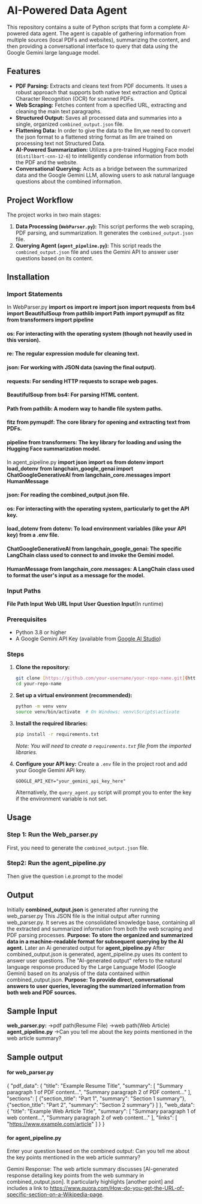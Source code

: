 # AI-Powered Data Agent

This repository contains a suite of Python scripts that form a complete AI-powered data agent. The agent is capable of gathering information from multiple sources (local PDFs and websites), summarizing the content, and then providing a conversational interface to query that data using the Google Gemini large language model.

## Features

- **PDF Parsing:** Extracts and cleans text from PDF documents. It uses a robust approach that supports both native text extraction and Optical Character Recognition (OCR) for scanned PDFs.
- **Web Scraping:** Fetches content from a specified URL, extracting and cleaning the main text paragraphs.
- **Structured Output:** Saves all processed data and summaries into a single, organized `combined_output.json` file.
- **Flattening Data:** In order to give the data to the llm,we need to convert the json format to a flattened string format as llm are trained on processing text not Structured Data.
- **AI-Powered Summarization:** Utilizes a pre-trained Hugging Face model (`distilbart-cnn-12-6`) to intelligently condense information from both the PDF and the website.
- **Conversational Querying:** Acts as a bridge between the summarized data and the Google Gemini LLM, allowing users to ask natural language questions about the combined information.


## Project Workflow

The project works in two main stages:

1.  **Data Processing (`WebParser.py`):** This script performs the web scraping, PDF parsing, and summarization. It generates the `combined_output.json` file.
2.  **Querying Agent (`agent_pipeline.py`):** This script reads the `combined_output.json` file and uses the Gemini API to answer user questions based on its content.

## Installation
### Import Statements
In WebParser.py
**import os**
**import re**
**import json**
**import requests**
**from bs4 import BeautifulSoup**
**from pathlib import Path**
**import pymupdf as fitz**
**from transformers import pipeline**

#### os: For interacting with the operating system (though not heavily used in this version).
#### re: The regular expression module for cleaning text.
#### json: For working with JSON data (saving the final output).
#### requests: For sending HTTP requests to scrape web pages.
#### BeautifulSoup from bs4: For parsing HTML content.
#### Path from pathlib: A modern way to handle file system paths.
#### fitz from pymupdf: The core library for opening and extracting text from PDFs.
#### pipeline from transformers: The key library for loading and using the Hugging Face summarization model. 

In agent_pipeline.py
**import json**
**import os**
**from dotenv import load_dotenv**
**from langchain_google_genai import ChatGoogleGenerativeAI**
**from langchain_core.messages import HumanMessage**

#### json: For reading the combined_output.json file.
#### os: For interacting with the operating system, particularly to get the API key.
#### load_dotenv from dotenv: To load environment variables (like your API key) from a .env file.
#### ChatGoogleGenerativeAI from langchain_google_genai: The specific LangChain class used to connect to and invoke the Gemini model.
#### HumanMessage from langchain_core.messages: A LangChain class used to format the user's input as a message for the model.

### Input Paths
**File Path Input**
**Web URL Input**
**User Question Input**(In runtime)


### Prerequisites

* Python 3.8 or higher
* A Google Gemini API Key (available from [Google AI Studio](https://aistudio.google.com/))

### Steps

1.  **Clone the repository:**
    ```sh
    git clone [https://github.com/your-username/your-repo-name.git](https://github.com/your-username/your-repo-name.git)
    cd your-repo-name
    ```

2.  **Set up a virtual environment (recommended):**
    ```sh
    python -m venv venv
    source venv/bin/activate  # On Windows: venv\Scripts\activate
    ```

3.  **Install the required libraries:**
    ```sh
    pip install -r requirements.txt
    ```
    _Note: You will need to create a `requirements.txt` file from the imported libraries._

4.  **Configure your API key:**
    Create a `.env` file in the project root and add your Google Gemini API key.
    ```
    GOOGLE_API_KEY="your_gemini_api_key_here"
    ```
    Alternatively, the `query_agent.py` script will prompt you to enter the key if the environment variable is not set.

## Usage

### Step 1: Run the Web_parser.py

First, you need to generate the `combined_output.json` file.

### Step2: Run the agent_pipeline.py

Then give the question i.e.prompt to the model

## Output
Initially  **combined_output.json** is generated after running the web_parser.py
This JSON file is the initial output after running web_parser.py. It serves as the consolidated knowledge base, containing all the extracted and summarized information from both the web scraping and PDF parsing processes.
**Purpose: To store the organized and summarized data in a machine-readable format for subsequent querying by the AI agent.**
Later an Ai generated output for **agent_pipeline.py**
After combined_output.json is generated, agent_pipeline.py uses its content to answer user questions. The "AI-generated output" refers to the natural language response produced by the Large Language Model (Google Gemini) based on its analysis of the data contained within combined_output.json.
**Purpose: To provide direct, conversational answers to user queries, leveraging the summarized information from both web and PDF sources.**


## Sample Input
**web_parser.py:**
->pdf path(Resume File)
->web path(Web Article)
**agent_pipeline.py**
->Can you tell me about the key points mentioned in the web article summary?

## Sample output

#### for web_parser.py
{
  "pdf_data": {
    "title": "Example Resume Title",
    "summary": [
      "Summary paragraph 1 of PDF content...",
      "Summary paragraph 2 of PDF content..."
    ],
    "sections": [
      {"section_title": "Part 1", "summary": "Section 1 summary"},
      {"section_title": "Part 2", "summary": "Section 2 summary"}
    ]
  },
  "web_data": {
    "title": "Example Web Article Title",
    "summary": [
      "Summary paragraph 1 of web content...",
      "Summary paragraph 2 of web content..."
    ],
    "links": [
      "https://www.example.com/article"
    ]
  }
}

#### for agent_pipeline.py

Enter your question based on the combined output: Can you tell me about the key points mentioned in the web article summary?

Gemini Response:
The web article summary discusses [AI-generated response detailing key points from the web summary in combined_output.json]. It particularly highlights [another point] and includes a link to https://www.quora.com/How-do-you-get-the-URL-of-specific-section-on-a-Wikipedia-page.

